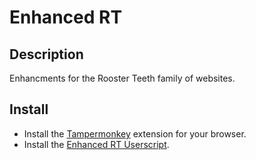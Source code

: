 # Enhanced RT

## Description
Enhancments for the Rooster Teeth family of websites.

## Install
- Install the [Tampermonkey](https://tampermonkey.net/) extension for your browser.
- Install the [Enhanced RT Userscript](https://raw.githubusercontent.com/patrickmaher/Enhanced-RT/master/Enhanced%20RT.user.js).
